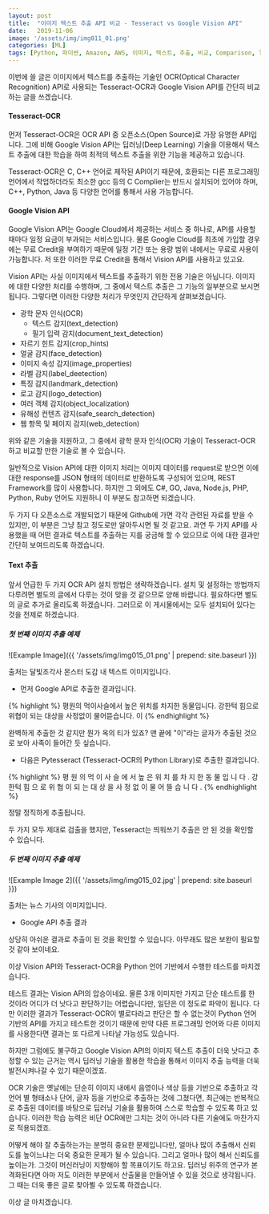 ```yaml
---
layout: post
title:  "이미지 텍스트 추출 API 비교 - Tesseract vs Google Vision API"
date:   2019-11-06
image: '/assets/img/img011_01.png'
categories: [ML]
tags: [Python, 파이썬, Amazon, AWS, 이미지, 텍스트, 추출, 비교, Comparison, Tesseract, Google, Vision, API, 구글, 비전, 테서렉트, Image, Text, Txt, Document, OCR]
---
```


 
 
이번에 쓸 글은 이미지에서 텍스트를 추출하는 기술인 OCR(Optical Character Recognition) API로 사용되는 Tesseract-OCR과 Google Vision API를 간단히 비교하는 글을 쓰겠습니다.


#### Tesseract-OCR

먼저 Tesseract-OCR은 OCR API 중 오픈소스(Open Source)로 가장 유명한 API입니다. 그에 비해 Google Vision API는 딥러닝(Deep Learning) 기술을 이용해서 텍스트 추출에 대한 학습을 하여 최적의 텍스트 추출을 위한 기능을 제공하고 있습니다.

Tesseract-OCR은 C, C++ 언어로 제작된 API이기 때문에, 호환되는 다른 프로그래밍 언어에서 작업하더라도 최소한 gcc 등의 C Complier는 반드시 설치되어 있어야 하며, C++, Python, Java 등 다양한 언어를 통해서 사용 가능합니다.

#### Google Vision API

Google Vision API는 Google Cloud에서 제공하는 서비스 중 하나로, API를 사용할 때마다 일정 요금이 부과되는 서비스입니다. 물론 Google Cloud를 최초에 가입할 경우에는 무료 Credit을 부여하기 때문에 일정 기간 또는 용량 범위 내에서는 무료로 사용이 가능합니다. 저 또한 이러한 무료 Credit을 통해서 Vision API를 사용하고 있고요.

Vision API는 사실 이미지에서 텍스트를 추출하기 위한 전용 기술은 아닙니다. 이미지에 대한 다양한 처리를 수행하며, 그 중에서 텍스트 추출은 그 기능의 일부분으로 보시면 됩니다. 그렇다면 이러한 다양한 처리가 무엇인지 간단하게 살펴보겠습니다.

* 광학 문자 인식(OCR)
    + 텍스트 감지(text_detection)
    + 필기 입력 감지(document_text_detection)
* 자르기 힌트 감지(crop_hints)
* 얼굴 감지(face_detection)
* 이미지 속성 감지(image_properties)
* 라벨 감지(label_deetection)
* 특징 감지(landmark_detection)
* 로고 감지(logo_detection)
* 여러 객체 감지(object_localization)
* 유해성 컨텐츠 감지(safe_search_detection)
* 웹 항목 및 페이지 감지(web_detection)

위와 같은 기술을 지원하고, 그 중에서 광학 문자 인식(OCR) 기술이 Tesseract-OCR하고 비교할 만한 기술로 볼 수 있습니다.

일반적으로 Vision API에 대한 이미지 처리는 이미지 데이터를 request로 받으면 이에 대한 response를 JSON 형태의 데이터로 반환하도록 구성되어 있으며, REST Framework를 많이 사용합니다. 하지만 그 외에도 C#, GO, Java, Node.js, PHP, Python, Ruby 언어도 지원하니 이 부분도 참고하면 되겠습니다.


두 가지 다 오픈소스로 개발되었기 때문에 Github에 가면 각각 관련된 자료를 받을 수 있지만, 이 부분은 그냥 참고 정도로만 알아두시면 될 것 같고요. 과연 두 가지 API를 사용했을 때 어떤 결과로 텍스트를 추출하는 지를 궁금해 할 수 있으므로 이에 대한 결과만 간단히 보여드리도록 하겠습니다.


#### Text 추출

앞서 언급한 두 가지 OCR API 설치 방법은 생략하겠습니다. 설치 및 설정하는 방법까지 다루려면 별도의 글에서 다루는 것이 맞을 것 같으므로 양해 바랍니다. 필요하다면 별도의 글로 추가로 올리도록 하겠습니다. 그러므로 이 게시물에서는 모두 설치되어 있다는 것을 전제로 하겠습니다.

##### 첫 번째 이미지 추출 예제

![Example Image]({{ '/assets/img/img015_01.png' | prepend: site.baseurl }})

출처는 달빛조각사 몬스터 도감 내 텍스트 이미지입니다.


* 먼저 Google API로 추출한 결과입니다.

{% highlight %}
평원의 먹이사슬에서 높은 위치를 차지한 동물입니다. 강한턱 힘으로 위협이 되는 대상을 사정없이 물어뜯습니다. 이
{% endhighlight %}

완벽하게 추출한 것 같지만 뭔가 옥의 티가 있죠? 맨 끝에 "이"라는 글자가 추출된 것으로 보아 사족이 들어간 듯 싶습니다.

* 다음은 Pytesseract (Tesseract-OCR의 Python Library)로 추출한 결과입니다.

{% highlight %}
평 원 의 먹 이 사 슬 에 서 높 은 위 치 를 차 지 한 동 물 입 니 다 . 강 한턱 힘 으 로 위 협 이 되 는 대 상 을 사 정 없 이 물 어 뜰 습 니 다 .
{% endhighlight %}

정말 정직하게 추출됩니다. 

두 가지 모두 제대로 검출을 했지만, Tesseract는 띄워쓰기 추출은 안 된 것을 확인할 수 있습니다.


##### 두 번째 이미지 추출 예제

![Example Image 2]({{ '/assets/img/img015_02.jpg' | prepend: site.baseurl }})

출처는 뉴스 기사의 이미지입니다.

* Google API 추출 결과


상당히 아쉬운 결과로 추출이 된 것을 확인할 수 있습니다. 아무래도 많은 보완이 필요할 것 같아 보이네요.


이상 Vision API와 Tesseract-OCR을 Python 언어 기반에서 수행한 테스트를 마치겠습니다.

테스트 결과는 Vision API의 압승이네요. 물론 3개 이미지만 가지고 단순 테스트를 한 것이라 어디가 더 낫다고 판단하기는 어렵습니다만, 일단은 이 정도로 파악이 됩니다. 다만 이러한 결과가 Tesseract-OCR이 별로다라고 판단은 할 수 없는것이 Python 언어 기반의 API를 가지고 테스트한 것이기 때문에 만약 다른 프로그래밍 언어와 다른 이미지를 사용한다면 결과는 또 다르게 나타날 가능성도 있습니다.

하지만 그럼에도 불구하고 Google Vision API의 이미지 텍스트 추출이 더욱 낫다고 추정할 수 있는 근거는 역시 딥러닝 기술을 활용한 학습을 통해서 이미지 추출 능력을 더욱 발전시켜나갈 수 있기 때문이겠죠. 

OCR 기술은 옛날에는 단순히 이미지 내에서 음영이나 색상 등을 기반으로 추출하고 각 언어 별 형태소나 단어, 글자 등을 기반으로 추출하는 것에 그쳤다면, 최근에는 반복적으로 추출된 데이터를 바탕으로 딥러닝 기술을 활용하여 스스로 학습할 수 있도록 하고 있습니다. 이러한 학습 능력은 비단 OCR에만 그치는 것이 아니라 다른 기술에도 마찬가지로 적용되겠죠. 

어떻게 해야 잘 추출하는가는 분명히 중요한 문제입니다만, 얼마나 많이 추출해서 신뢰도를 높이느냐는 더욱 중요한 문제가 될 수 있습니다. 그리고 얼마나 많이 해서 신뢰도를 높이는가. 그것이 머신러닝이 지향해야 할 목표이기도 하고요. 딥러닝 위주의 연구가 본격화된다면 아마 저도 이러한 부분에서 산출물을 만들어낼 수 있을 것으로 생각됩니다. 그 때는 더욱 좋은 글로 찾아뵐 수 있도록 하겠습니다.

이상 글 마치겠습니다.